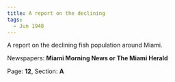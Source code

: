 ```yaml
---  
title: A report on the declining  
tags:  
  - Jun 1948  
---  
```

  
A report on the declining fish population around Miami.  
  
Newspapers: **Miami Morning News or The Miami Herald**  
  
Page: **12**, Section: **A** 
